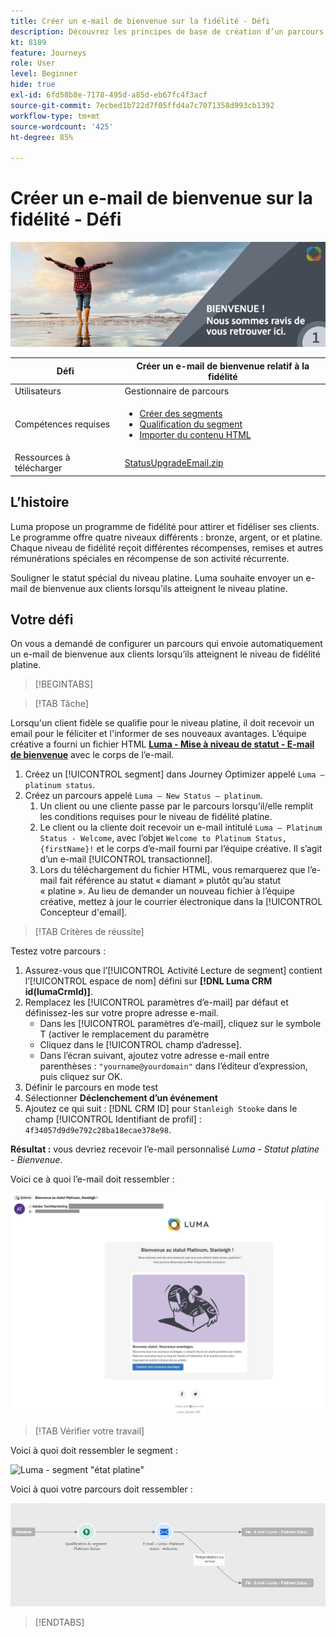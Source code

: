 ```yaml
---
title: Créer un e-mail de bienvenue sur la fidélité - Défi
description: Découvrez les principes de base de création d’un parcours dans la zone de travail du parcours.
kt: 8109
feature: Journeys
role: User
level: Beginner
hide: true
exl-id: 6fd58b8e-7178-495d-a85d-eb67fc4f3acf
source-git-commit: 7ecbed1b722d7f05ffd4a7c7071358d993cb1392
workflow-type: tm+mt
source-wordcount: '425'
ht-degree: 85%

---
```


# Créer un e-mail de bienvenue sur la fidélité - Défi

![E-mail de bienvenue relatif à la fidélité - Bannière de défis](/help/challenges/assets/email-assets/luma-transactional-onboarding-1.png)

| Défi | Créer un e-mail de bienvenue relatif à la fidélité |
|---|---|
| Utilisateurs | Gestionnaire de parcours |
| Compétences requises | <ul><li>[Créer des segments](https://experienceleague.adobe.com/docs/journey-optimizer-learn/tutorials/profiles-segments-subscriptions/create-segments.html?lang=fr)</li> <li>[Qualification du segment](https://experienceleague.adobe.com/docs/journey-optimizer-learn/tutorials/create-journeys/use-case-read-segment-qualification.html?lang=fr)</li><li>[Importer du contenu HTML](https://experienceleague.adobe.com/docs/journey-optimizer-learn/tutorials/email-channel/import-and-author-html-email-content.html)</li></ul> |
| Ressources à télécharger | [StatusUpgradeEmail.zip](/help/challenges/assets/email-assets/StatusUpgradeEmail.zip) |

## L’histoire

Luma propose un programme de fidélité pour attirer et fidéliser ses clients. Le programme offre quatre niveaux différents : bronze, argent, or et platine. Chaque niveau de fidélité reçoit différentes récompenses, remises et autres rémunérations spéciales en récompense de son activité récurrente.

Souligner le statut spécial du niveau platine. Luma souhaite envoyer un e-mail de bienvenue aux clients lorsqu’ils atteignent le niveau platine.

## Votre défi

On vous a demandé de configurer un parcours qui envoie automatiquement un e-mail de bienvenue aux clients lorsqu’ils atteignent le niveau de fidélité platine.

>[!BEGINTABS]

>[!TAB Tâche]

Lorsqu&#39;un client fidèle se qualifie pour le niveau platine, il doit recevoir un email pour le féliciter et l&#39;informer de ses nouveaux avantages. L’équipe créative a fourni un fichier HTML **[Luma - Mise à niveau de statut - E-mail de bienvenue](/help/challenges/assets/email-assets/StatusUpgradeEmail.zip)** avec le corps de l’e-mail.

1. Créez un [!UICONTROL segment] dans Journey Optimizer appelé `Luma – platinum status`.
2. Créez un parcours appelé `Luma – New Status – platinum`.
   1. Un client ou une cliente passe par le parcours lorsqu’il/elle remplit les conditions requises pour le niveau de fidélité platine.
   2. Le client ou la cliente doit recevoir un e-mail intitulé `Luma – Platinum Status - Welcome`, avec l’objet `Welcome to Platinum Status, {firstName}!` et le corps d’e-mail fourni par l’équipe créative. Il s’agit d’un e-mail [!UICONTROL transactionnel].
   3. Lors du téléchargement du fichier HTML, vous remarquerez que l’e-mail fait référence au statut « diamant » plutôt qu’au statut « platine ». Au lieu de demander un nouveau fichier à l’équipe créative, mettez à jour le courrier électronique dans la [!UICONTROL Concepteur d&#39;email].

>[!TAB Critères de réussite]

Testez votre parcours :

1. Assurez-vous que l’[!UICONTROL Activité Lecture de segment] contient l’[!UICONTROL espace de nom] défini sur **[!DNL Luma CRM id(lumaCrmId)]**.
2. Remplacez les [!UICONTROL paramètres d’e-mail] par défaut et définissez-les sur votre propre adresse e-mail.
   * Dans les [!UICONTROL paramètres d’e-mail], cliquez sur le symbole T (activer le remplacement du paramètre
   * Cliquez dans le [!UICONTROL champ d’adresse].
   * Dans l’écran suivant, ajoutez votre adresse e-mail entre parenthèses : `"yourname@yourdomain"` dans l’éditeur d’expression, puis cliquez sur OK.
3. Définir le parcours en mode test
4. Sélectionner **Déclenchement d’un événement**
5. Ajoutez ce qui suit : [!DNL CRM ID] pour `Stanleigh Stooke` dans le champ [!UICONTROL Identifiant de profil] : `4f34057d9d9e792c28ba18ecae378e98`.

**Résultat :** vous devriez recevoir l’e-mail personnalisé *Luma - Statut platine - Bienvenue*.

Voici ce à quoi l’e-mail doit ressembler :

![Luma - Mise à niveau de statut - E-mail de bienvenue](/help/challenges/assets/status-upgrade-welcome-email.png)

>[!TAB Vérifier votre travail]

Voici à quoi doit ressembler le segment :

![Luma - segment &quot;état platine&quot;](/)

Voici à quoi votre parcours doit ressembler :

![platinum-status-upgrade-journey](/help/challenges/assets/journey-luma-status-upgrade.png)

>[!ENDTABS]
